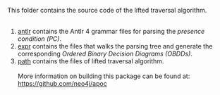 This folder contains the source code of the lifted traversal algorithm.<br><br>
1. [antlr](https://github.com/V-Neo4j/SPL-data/tree/master/APOC/apoc-aware/core/src/main/java/apoc/antlr) contains the Antlr 4 grammar files for parsing the *presence condition (PC)*. <br>
2. [expr](https://github.com/V-Neo4j/SPL-data/tree/master/APOC/apoc-aware/core/src/main/java/apoc/expr) contains the files that walks the parsing tree and generate the corresponding *Ordered Binary Decision Diagrams (OBDDs)*.<br>
3. [path](https://github.com/V-Neo4j/SPL-data/tree/master/APOC/apoc-aware/core/src/main/java/apoc/path) contains the files of lifted traversal algorithm.
<br><br>
More information on building this package can be found at: https://github.com/neo4j/apoc
